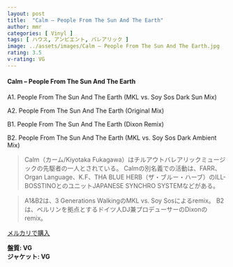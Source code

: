```yaml
---
layout: post
title:  "Calm – People From The Sun And The Earth"
author: mmr
categories: [ Vinyl ]
tags: [ ハウス, アンビエント, バレアリック ]
image: ../assets/images/Calm – People From The Sun And The Earth.jpg
rating: 3.5
v-rating: VG
---
```


#### Calm – People From The Sun And The Earth

A1. People From The Sun And The Earth (MKL vs. Soy Sos Dark Sun Mix)

A2. People From The Sun And The Earth (Original Mix)

B1. People From The Sun And The Earth (Dixon Remix)

B2. People From The Sun And The Earth (MKL vs. Soy Sos Dark Ambient Mix)

> Calm（カーム/Kiyotaka Fukagawa）はチルアウトバレアリックミュージックの先駆者の一人とされている。 Calmの別名義での活動は、FARR、Organ Language、K.F、THA BLUE HERB（ザ・ブルー・ハーブ）のILL-BOSSTINOとのユニットJAPANESE SYNCHRO SYSTEMなどがある。

> A1&B2は、3 Generations WalkingのMKL vs. Soy Sosによるremix。
B2は、ベルリンを拠点とするドイツ人DJ兼プロデューサーのDixonのremix。

[メルカリで購入](https://jp.mercari.com/item/m88603722096)

<div class="mt-4 mb-4 d-flex align-items-center">
<strong class="mr-1">盤質: VG</strong>
</div>
<div class="mt-4 mb-4 d-flex align-items-center">
<strong class="mr-1">ジャケット: VG</strong>
</div>
